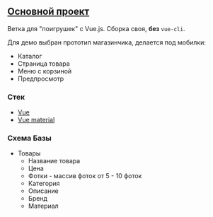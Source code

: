## [Основной проект](https://github.com/andreevWork/aplate)

Ветка для "поигрушек" с Vue.js. Сборка своя, **без** ``` vue-cli ```.

Для демо выбран прототип магазинчика, делается под мобилки:
* Каталог
* Страница товара
* Меню с корзиной
* Предпросмотр

### Стек
* [Vue](https://vuejs.org/)
* [Vue material](https://vuematerial.github.io/#/)

### Схема Базы
* Товары
  * Название товара
  * Цена
  * Фотки - массив фоток от 5 - 10 фоток
  * Категория
  * Описание
  * Бренд
  * Материал

